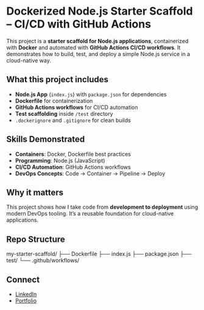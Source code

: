 # Dockerized Node.js Starter Scaffold – CI/CD with GitHub Actions

This project is a **starter scaffold for Node.js applications**, containerized with **Docker** and automated with **GitHub Actions CI/CD workflows**. It demonstrates how to build, test, and deploy a simple Node.js service in a cloud-native way.

##  What this project includes
- **Node.js App** (`index.js`) with `package.json` for dependencies
- **Dockerfile** for containerization
- **GitHub Actions workflows** for CI/CD automation
- **Test scaffolding** inside `/test` directory
- `.dockerignore` and `.gitignore` for clean builds

##  Skills Demonstrated
- **Containers**: Docker, Dockerfile best practices
- **Programming**: Node.js (JavaScript)
- **CI/CD Automation**: GitHub Actions workflows
- **DevOps Concepts**: Code → Container → Pipeline → Deploy

##  Why it matters
This project shows how I take code from **development to deployment** using modern DevOps tooling. It’s a reusable foundation for cloud-native applications.

##  Repo Structure
my-starter-scaffold/
├── Dockerfile
├── index.js
├── package.json
├── test/
└── .github/workflows/

##  Connect
- [LinkedIn](https://www.linkedin.com/in/clifftonbenford-47439036a)
- [Portfolio](https://github.com/Tallboycadi)
